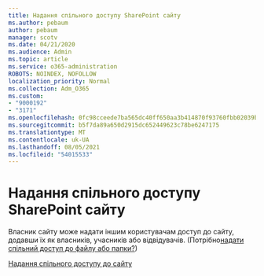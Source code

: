 ```yaml
---
title: Надання спільного доступу SharePoint сайту
ms.author: pebaum
author: pebaum
manager: scotv
ms.date: 04/21/2020
ms.audience: Admin
ms.topic: article
ms.service: o365-administration
ROBOTS: NOINDEX, NOFOLLOW
localization_priority: Normal
ms.collection: Adm_O365
ms.custom:
- "9000192"
- "3171"
ms.openlocfilehash: 0fc98cceede7ba565dc40ff650aa3b414870f93760fbb02039bd6f6469fdbf07
ms.sourcegitcommit: b5f7da89a650d2915dc652449623c78be6247175
ms.translationtype: MT
ms.contentlocale: uk-UA
ms.lasthandoff: 08/05/2021
ms.locfileid: "54015533"
---
```

# <a name="how-to-share-a-sharepoint-site"></a>Надання спільного доступу SharePoint сайту

Власник сайту може надати іншим користувачам доступ до сайту, додавши їх як власників, учасників або відвідувачів. (Потрібно[надати спільний доступ до файлу або папки?](https://support.office.com/article/share-sharepoint-files-or-folders-1fe37332-0f9a-4719-970e-d2578da4941c))

[Надання спільного доступу до сайту](https://support.office.com/article/share-a-site-958771a8-d041-4eb8-b51c-afea2eae3658)